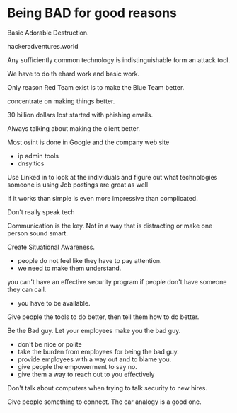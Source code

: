 # Being BAD for good reasons

Basic 
Adorable 
Destruction.

hackeradventures.world

Any sufficiently common technology is indistinguishable form an attack tool.

We have to do th ehard work and basic work. 

Only reason Red Team exist is to make the Blue Team better.  

concentrate on making things better.

30 billion dollars lost started with phishing emails.

Always talking about making the client better.  

Most osint is done in Google and the company web site
 - ip admin tools
 - dnsyltics
 
 Use Linked in to look at the individuals and figure out what technologies someone is using
 Job postings are great as well 
 
 If it works than simple is even more impressive than complicated.

Don't really speak tech 

Communication is the key.  Not in a way that is distracting or make one person sound smart.  

Create Situational Awareness.  
 - people do not feel like they have to pay attention.
 - we need to make them understand.

you can't have an effective security program if people don't have someone they can call. 
 - you have to be available.  

Give people the tools to do better, then tell them how to do better.  

Be the Bad guy.  Let your employees make you the bad guy.  
 - don't be nice or polite 
 - take the burden from employees for being the bad guy.
 - provide employees with a way out and to blame you.
 - give people the empowerment to say no. 
 - give them a way to reach out to you effectively 
 
 Don't talk about computers when trying to talk security to new hires.  
 
<see the picture you took> 

Give people something to connect.  The car analogy is a good one. 
